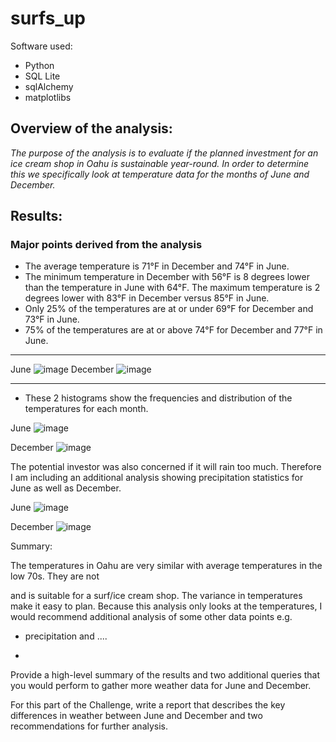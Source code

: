 
# surfs_up

Software used:
 -  Python
 -  SQL Lite
 -  sqlAlchemy
 -  matplotlibs
 
## Overview of the analysis: 

_The purpose of the analysis is to evaluate if the planned investment for an ice cream shop in Oahu is sustainable year-round. In order to determine this
we specifically look at temperature data for the months of June and December._

## Results: 


### Major points derived from the analysis
  
  - The average temperature is 71°F in December and 74°F in June.
  - The minimum temperature in December with 56°F is 8 degrees lower than the temperature in June with 64°F. The maximum temperature is 2 degrees lower with 83°F in December   versus 85°F in June. 
  - Only 25% of the temperatures are at or under 69°F for December and 73°F in June. 
  - 75% of the temperatures are at or above 74°F for December and 77°F in June.
---
  June        ![image](https://user-images.githubusercontent.com/91682586/145416385-cb7f2648-c203-47a1-aec9-3487d39531bb.png)
  December    ![image](https://user-images.githubusercontent.com/91682586/145416215-67098b3e-823c-4801-842b-96e8de5fdaed.png)

---
 - These 2 histograms show the frequencies and distribution of the temperatures for each month.
 
  June        ![image](https://user-images.githubusercontent.com/91682586/145417812-5e059728-611f-4c7a-862e-fd8b05926a1f.png)
    
  December    ![image](https://user-images.githubusercontent.com/91682586/145417866-93045ff6-cbf9-4ea0-8a22-920785136b9f.png)

  
 
 The potential investor was also concerned if it will rain too much. Therefore I am including an additional analysis showing precipitation statistics for June as well as   December.
 
 June        ![image](https://user-images.githubusercontent.com/91682586/145423227-9b0190b4-0bff-4770-b3ca-39dd1e5c7192.png)
 
 December    ![image](https://user-images.githubusercontent.com/91682586/145423300-95f7448d-73a9-40fc-bca1-4bfb5dbe6e5a.png)
 






Summary: 

The temperatures in Oahu are very similar with average temperatures in the low 70s. They are not 


and is suitable for a surf/ice cream shop.
The variance in temperatures make it easy to plan. Because this analysis only looks at the temperatures, I would recommend additional analysis of some other data points e.g. 

- precipitation and ....

- 


Provide a high-level summary of the results and two additional queries that you would perform to gather more weather data for June and December.




For this part of the Challenge, write a report that describes the key differences in weather between June and December and two recommendations for further analysis.
